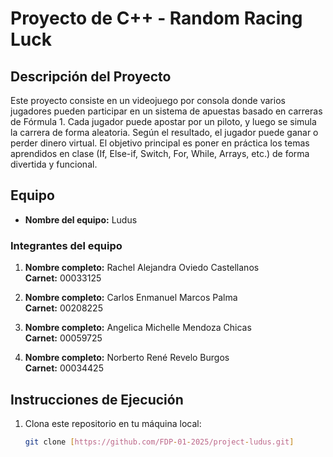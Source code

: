 # Proyecto de C++ - Random Racing Luck

## Descripción del Proyecto

Este proyecto consiste en un videojuego por consola donde varios jugadores pueden participar en un sistema de apuestas basado en carreras de Fórmula 1. Cada jugador puede apostar por un piloto, y luego se simula la carrera de forma aleatoria. Según el resultado, el jugador puede ganar o perder dinero virtual.
El objetivo principal es poner en práctica los temas aprendidos en clase (If, Else-if, Switch, For, While, Arrays, etc.) de forma divertida y funcional. 

## Equipo

- **Nombre del equipo:** Ludus

### Integrantes del equipo

1. **Nombre completo:** Rachel Alejandra Oviedo Castellanos  
   **Carnet:** 00033125

2. **Nombre completo:** Carlos Enmanuel Marcos Palma   
   **Carnet:** 00208225

3. **Nombre completo:** Angelica Michelle Mendoza Chicas   
   **Carnet:** 00059725

4. **Nombre completo:** Norberto René Revelo Burgos  
   **Carnet:** 00034425


## Instrucciones de Ejecución

1. Clona este repositorio en tu máquina local:
   ```bash
   git clone [https://github.com/FDP-01-2025/project-ludus.git]
